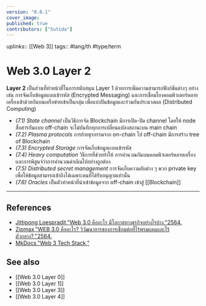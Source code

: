 ```yaml
---
version: "0.0.1"
cover_image:
published: true
contributors: ["Sutida"]
---
```

uplinks:: [[Web 3]]
tags:: #lang/th #type/term 

# Web 3.0 Layer 2
**Layer 2** เป็นส่วนที่ทำหน้าที่ในการสนับสนุน Layer 1 ด้วยการเพิ่มความสามารถฟังก์ชันต่างๆ อย่างเช่น การจัดเก็บข้อมูลแบบเข้ารหัส (Encrypted Messaging) และการเชื่อมโยงคอมพิวเตอร์หลายเครื่องเข้าด้วยกันบนเครือข่ายเข้าเป็นกลุ่ม เพื่อแบ่งปันข้อมูลและร่วมกันประมวลผล (Distributed Computing)
- *(7.1) State channel* เป็นวิธีการจัด Blockchain มีการเปิด-ปิด channel โดยให้ node สื่อสารกันเเบบ off-chain จะไม่บันทึกทุกการเปลี่ยนแปลงสถานะบน main chain
- *(7.2) Plasma protocols* การย้ายธุรกรรมจาก on-chain ไป off-chain มีการสร้าง tree of Blockchain
- *(7.3) Encrypted Storage* การจัดเก็บข้อมูลเเบบเข้ารหัส
- *(7.4) Heavy computation* วิธีการที่ช่วยทำให้ การคำนวณกันบนคอมพิวเตอร์หลายเครื่องเเละการพิสูนจ์ว่าการคำนวณดำเนินไปอย่างถูกต้อง
- *(7.5) Distributed secret management* การจัดเก็บความลับต่าง ๆ พวก private key เพื่อให้ข้อมูลสามารถเข้าถึงได้เฉพาะคนที่ได้รับอนุญาตเท่านั้น
- *(7.6) Oracles* เป็นตัวทำหน้าที่นำเข้าข้อมูลจาก off-chain เข้าสู่ [[Blockchain]]

---
## References
- [Jittipong Loespradit,"Web 3.0 คืออะไร มีโอกาสทางธุรกิจอย่างไรบ้าง,"2564.](https://www.martechthai.com/technology/what-is-web-3-and-marketing/)
- [Zipmax,"WEB 3.0 คืออะไร? วิวัฒนาการของการเชื่อมต่อที่ไร้พรมแดนและไร้ตัวกลาง?,"2564.](https://www.finnomena.com/zipmex/what-is-web-3-0/)
- [MkDocs,"Web 3 Tech Stack,"](https://web3-technology-stack.readthedocs.io/en/latest/)
## See also
- [[Web 3.0 Layer 0]]
- [[Web 3.0 Layer 1]]
- [[Web 3.0 Layer 3]]
- [[Web 3.0 Layer 4]]
